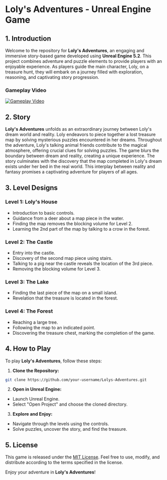 # Loly's Adventures - Unreal Engine Game

## 1. Introduction

Welcome to the repository for **Loly's Adventures**, an engaging and immersive story-based game developed using **Unreal Engine 5.2**. This project combines adventure and puzzle elements to provide players with an enjoyable experience. As players guide the main character, Loly, on a treasure hunt, they will embark on a journey filled with exploration, reasoning, and captivating story progression.

### Gameplay Video

[![Gameplay Video](https://i.ytimg.com/an_webp/zUFG9Sy4_hQ/mqdefault_6s.webp?du=3000&sqp=CLCaxK0G&rs=AOn4CLBsoPgC59jtGgj1PmPlxB0c53aWdA)](https://youtu.be/zUFG9Sy4_hQ?si=Pt6-mbsm9KJPMAiL)

## 2. Story

**Loly's Adventures** unfolds as an extraordinary journey between Loly's dream world and reality. Loly endeavors to piece together a lost treasure map by solving mysterious puzzles encountered in her dreams. Throughout the adventure, Loly's talking animal friends contribute to the magical atmosphere, offering crucial clues for solving puzzles. The game blurs the boundary between dream and reality, creating a unique experience. The story culminates with the discovery that the map completed in Loly's dream exists under her bed in the real world. This interplay between reality and fantasy promises a captivating adventure for players of all ages.

## 3. Level Designs

### Level 1: Loly's House
- Introduction to basic controls.
- Guidance from a deer about a map piece in the water.
- Finding the map removes the blocking volume for Level 2.
- Learning the 2nd part of the map by talking to a crow in the forest.

### Level 2: The Castle
- Entry into the castle.
- Discovery of the second map piece using stairs.
- Talking to a pig near the castle reveals the location of the 3rd piece.
- Removing the blocking volume for Level 3.

### Level 3: The Lake
- Finding the last piece of the map on a small island.
- Revelation that the treasure is located in the forest.

### Level 4: The Forest
- Reaching a large tree.
- Following the map to an indicated point.
- Discovering the treasure chest, marking the completion of the game.

## 4. How to Play

To play **Loly's Adventures**, follow these steps:

1. **Clone the Repository:**
```bash
git clone https://github.com/your-username/Lolys-Adventures.git
```

2. **Open in Unreal Engine:**
- Launch Unreal Engine.
- Select "Open Project" and choose the cloned directory.

3. **Explore and Enjoy:**
- Navigate through the levels using the controls.
- Solve puzzles, uncover the story, and find the treasure.

## 5. License

This game is released under the [MIT License](LICENSE.md). Feel free to use, modify, and distribute according to the terms specified in the license.

Enjoy your adventure in **Loly's Adventures**!
